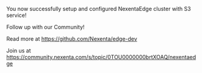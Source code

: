 You now successfully setup and configured NexentaEdge cluster with S3 service!

Follow up with our Community!

Read more at https://github.com/Nexenta/edge-dev

Join us at https://community.nexenta.com/s/topic/0TOU0000000brtXOAQ/nexentaedge
